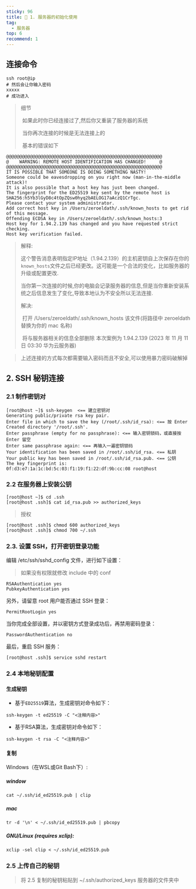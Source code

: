 ```yaml
---
sticky: 96
title: 🧐 1. 服务器的初始化使用
tag:
  - 服务器
top: 6
recommend: 1
---
```


## 连接命令

```shell
ssh root@ip
# 然后会让你输入密码
xxxxx  
# 成功进入
```

> 细节
>
> ​	如果此时你已经连接过了,然后你又重装了服务器的系统
>
> ​	当你再次连接的时候是无法连接上的
>
> ​	基本的错误如下

```shell
@@@@@@@@@@@@@@@@@@@@@@@@@@@@@@@@@@@@@@@@@@@@@@@@@@@@@@@@@@@
@    WARNING: REMOTE HOST IDENTIFICATION HAS CHANGED!     @
@@@@@@@@@@@@@@@@@@@@@@@@@@@@@@@@@@@@@@@@@@@@@@@@@@@@@@@@@@@
IT IS POSSIBLE THAT SOMEONE IS DOING SOMETHING NASTY!
Someone could be eavesdropping on you right now (man-in-the-middle attack)!
It is also possible that a host key has just been changed.
The fingerprint for the ED25519 key sent by the remote host is
SHA256:h5Yb3lGyD8c4tOpZQsw0hyq2bAELOG17aAczQ1CrTgc.
Please contact your system administrator.
Add correct host key in /Users/zeroeldath/.ssh/known_hosts to get rid of this message.
Offending ECDSA key in /Users/zeroeldath/.ssh/known_hosts:3
Host key for 1.94.2.139 has changed and you have requested strict checking.
Host key verification failed.
```

> 解释:
>
> ​	这个警告消息表明指定IP地址（1.94.2.139）的主机密钥自上次保存在你的`known_hosts`文件之后已经更改。这可能是一个合法的变化，比如服务器的升级或配置更改.
>
> ​	当你第一次连接的时候,你的电脑会记录服务器的信息,但是当你重新安装系统之后信息发生了变化,导致本地认为不安全所以无法连接.
>
> 解决:
>
> ​	打开 /Users/zeroeldath/.ssh/known_hosts  该文件(将路径中 zeroeldath 替换为你的 mac 名称)
>
> ​	将与服务器相关的信息全部删除  本次案例为 1.94.2.139 (2023 年 11 月 11 日 03:30 华为云服务器)



> 上述连接的方式每次都需要输入密码而且不安全,可以使用暴力密码破解掉

## 2. SSH 秘钥连接

### 2.1 制作密钥对

```shell
[root@host ~]$ ssh-keygen  <== 建立密钥对
Generating public/private rsa key pair.
Enter file in which to save the key (/root/.ssh/id_rsa): <== 按 Enter
Created directory '/root/.ssh'.
Enter passphrase (empty for no passphrase): <== 输入密钥锁码，或直接按 Enter 留空
Enter same passphrase again: <== 再输入一遍密钥锁码
Your identification has been saved in /root/.ssh/id_rsa. <== 私钥
Your public key has been saved in /root/.ssh/id_rsa.pub. <== 公钥
The key fingerprint is:
0f:d3:e7:1a:1c:bd:5c:03:f1:19:f1:22:df:9b:cc:08 root@host
```

### 2.2 在服务器上安装公钥

```shell
[root@host ~]$ cd .ssh
[root@host .ssh]$ cat id_rsa.pub >> authorized_keys
```

> 授权

```shell
[root@host .ssh]$ chmod 600 authorized_keys
[root@host .ssh]$ chmod 700 ~/.ssh
```

### 2.3. 设置 SSH，打开密钥登录功能

编辑 /etc/ssh/sshd_config 文件，进行如下设置： 

> 如果没有权限就修改 include 中的 conf

```shell
RSAAuthentication yes
PubkeyAuthentication yes
```

另外，请留意 root 用户能否通过 SSH 登录：

```shell
PermitRootLogin yes
```

当你完成全部设置，并以密钥方式登录成功后，再禁用密码登录：

```
PasswordAuthentication no
```

最后，重启 SSH 服务：

```shell
[root@host .ssh]$ service sshd restart
```

### 2.4 本地秘钥配置

#### 生成秘钥

- 基于`ED25519`算法，生成密钥对命令如下：

```shell
ssh-keygen -t ed25519 -C "<注释内容>"
```

- 基于RSA算法，生成密钥对命令如下：

```shell
ssh-keygen -t rsa -C "<注释内容>"
```

#### 复制

Windows（在WSL或Git Bash下）:

##### window

```shell
cat ~/.ssh/id_ed25519.pub | clip
```

##### mac

```shell
tr -d '\n' < ~/.ssh/id_ed25519.pub | pbcopy
```

##### GNU/Linux (requires xclip):

```shell
xclip -sel clip < ~/.ssh/id_ed25519.pub
```



### 2.5 上传自己的秘钥

> 将 2.5 复制的秘钥粘贴到 ~/.ssh/authorized_keys 服务器的文件夹中
